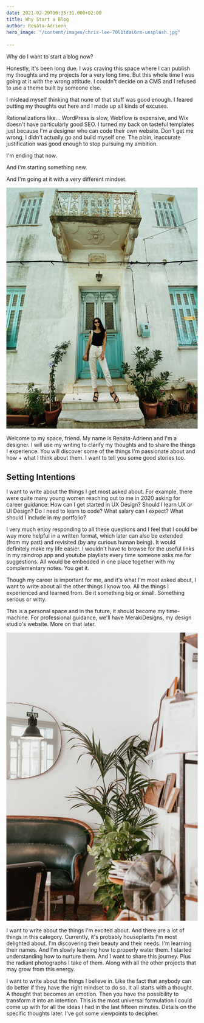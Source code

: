 ```yaml
---
date: 2021-02-20T16:35:31.000+02:00
title: Why Start a Blog
author: Renáta-Adrienn
hero_image: "/content/images/chris-lee-70l1tdai6rm-unsplash.jpg"

---
```

Why do I want to start a blog now?

Honestly, it's been long due. I was craving this space where I can publish my thoughts and my projects for a very long time. But this whole time I was going at it with the wrong attitude. I couldn't decide on a CMS and I refused to use a theme built by someone else.

I mislead myself thinking that none of that stuff was good enough. I feared putting my thoughts out here and I made up all kinds of excuses.

Rationalizations like... WordPress is slow, Webflow is expensive, and Wix doesn't have particularly good SEO. I turned my back on tasteful templates just because I'm a designer who can code their own website. Don't get me wrong, I didn't actually go and build myself one. The plain, inaccurate justification was good enough to stop pursuing my ambition.

I'm ending that now.

And I'm starting something new.

And I'm going at it with a very different mindset.

![](/content/images/greece-plants.jpg)

Welcome to my space, friend. My name is Renáta-Adrienn and I'm a designer. I will use my writing to clarify my thoughts and to share the things I experience. You will discover some of the things I'm passionate about and how + what I think about them. I want to tell you some good stories too.

## Setting Intentions

I want to write about the things I get most asked about. For example, there were quite many young women reaching out to me in 2020 asking for career guidance: How can I get started in UX Design? Should I learn UX or UI Design? Do I need to learn to code? What salary can I expect? What should I include in my portfolio?

I very much enjoy responding to all these questions and I feel that I could be way more helpful in a written format, which later can also be extended (from my part) and revisited (by any curious human being). It would definitely make my life easier. I wouldn't have to browse for the useful links in my raindrop app and youtube playlists every time someone asks me for suggestions. All would be embedded in one place together with my complementary notes. You get it.

Though my career is important for me, and it's what I'm most asked about, I want to write about all the other things I know too. All the things I experienced and learned from. Be it something big or small. Something serious or witty.

This is a personal space and in the future, it should become my time-machine. For professional guidance, we'll have MerakiDesigns, my design studio's website. More on that later.

![](/content/images/marten-bjork-f68k6buor2s-unsplash.jpg)

I want to write about the things I'm excited about. And there are a lot of things in this category. Currently, it's probably houseplants I'm most delighted about. I'm discovering their beauty and their needs. I'm learning their names. And I'm slowly learning how to properly water them. I started understanding how to nurture them. And I want to share this journey. Plus the radiant photographs I take of them. Along with all the other projects that may grow from this energy.

I want to write about the things I believe in. Like the fact that anybody can do better if they have the right mindset to do so. It all starts with a thought. A thought that becomes an emotion. Then you have the possibility to transform it into an intention. This is the most universal formulation I could come up with for all the ideas I had in the last fifteen minutes. Details on the specific thoughts later. I've got some viewpoints to decipher.
